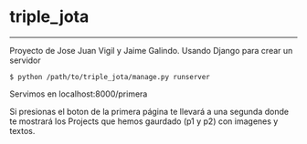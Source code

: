 # triple_jota
---
Proyecto de Jose Juan Vigil y Jaime Galindo.
Usando Django para crear un servidor

    $ python /path/to/triple_jota/manage.py runserver
    
Servimos en localhost:8000/primera

Si presionas el boton de la primera página te llevará a una segunda donde te mostrará los Projects que hemos gaurdado (p1 y p2) 
con imagenes y textos.
